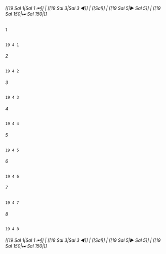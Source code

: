 
###### [[19 Sal 1|Sal 1 ⏮]] | [[19 Sal 3|Sal 3 ◀]] | [[Sal]] | [[19 Sal 5|▶ Sal 5]] | [[19 Sal 150|⏭ Sal 150|]]

###### 1
``` verse
19 4 1 
```
###### 2
``` verse
19 4 2 
```
###### 3
``` verse
19 4 3 
```
###### 4
``` verse
19 4 4 
```
###### 5
``` verse
19 4 5 
```
###### 6
``` verse
19 4 6 
```
###### 7
``` verse
19 4 7 
```
###### 8
``` verse
19 4 8 
```

###### [[19 Sal 1|Sal 1 ⏮]] | [[19 Sal 3|Sal 3 ◀]] | [[Sal]] | [[19 Sal 5|▶ Sal 5]] | [[19 Sal 150|⏭ Sal 150|]]

